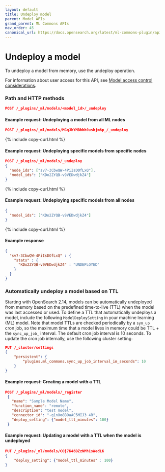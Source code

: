 ```yaml
---
layout: default
title: Undeploy model
parent: Model APIs
grand_parent: ML Commons APIs
nav_order: 45
canonical_url: https://docs.opensearch.org/latest/ml-commons-plugin/api/model-apis/undeploy-model/
---
```


# Undeploy a model

To undeploy a model from memory, use the undeploy operation.

For information about user access for this API, see [Model access control considerations]({{site.url}}{{site.baseurl}}/ml-commons-plugin/api/model-apis/index/#model-access-control-considerations).

### Path and HTTP methods

```json
POST /_plugins/_ml/models/<model_id>/_undeploy
```

#### Example request: Undeploying a model from all ML nodes

```json
POST /_plugins/_ml/models/MGqJhYMBbbh0ushjm8p_/_undeploy
```
{% include copy-curl.html %}

#### Example request: Undeploying specific models from specific nodes

```json
POST /_plugins/_ml/models/_undeploy
{
  "node_ids": ["sv7-3CbwQW-4PiIsDOfLxQ"],
  "model_ids": ["KDo2ZYQB-v9VEDwdjkZ4"]
}
```
{% include copy-curl.html %}

#### Example request: Undeploying specific models from all nodes

```json
{
  "model_ids": ["KDo2ZYQB-v9VEDwdjkZ4"]
}
```
{% include copy-curl.html %}

#### Example response

```json
{
  "sv7-3CbwQW-4PiIsDOfLxQ" : {
    "stats" : {
      "KDo2ZYQB-v9VEDwdjkZ4" : "UNDEPLOYED"
    }
  }
}
```
### Automatically undeploy a model based on TTL

Starting with OpenSearch  2.14, models can be automatically undeployed from memory based on the predefined time-to-live (TTL) when the model was last accessed or used. To define a TTL that automatically undeploys a model, include the following `ModelDeploySetting` in your machine learning (ML) model. Note that model TTLs are checked periodically by a `syn_up` cron job, so the maximum time that a model lives in memory could be TTL + the `sync_up_job_` interval. The default cron job interval is 10 seconds. To update the cron job internally, use the following cluster setting:

```json
PUT /_cluster/settings
{
    "persistent": {
        "plugins.ml_commons.sync_up_job_interval_in_seconds": 10
    }
}
```

#### Example request: Creating a model with a TTL
```json
POST /_plugins/_ml/models/_register
 {
   "name": "Sample Model Name",
   "function_name": "remote",
   "description": "test model",
   "connector_id": "-g1nOo8BOaAC5MIJ3_4R",
   "deploy_setting": {"model_ttl_minutes": 100}
 }
```

#### Example request: Updating a model with a TTL when the model is undeployed
```json
PUT /_plugins/_ml/models/COj7K48BZzNMh1sWedLK
{
    "deploy_setting": {"model_ttl_minutes" : 100}
}
```
